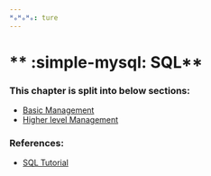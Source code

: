 ```yaml
---
ᴴₒᴴₒᴴₒ: ture
---
```


# ** :simple-mysql: SQL**

### **This chapter is split into below sections:**

- [Basic Management](./basic.md)
- [Higher level Management](./higher.md)

### **References:**

- [SQL Tutorial](https://www.w3schools.com/sql/)